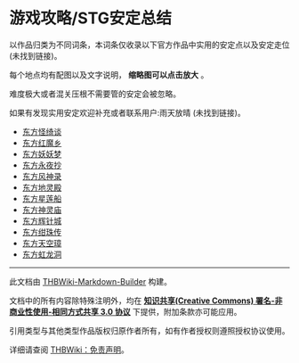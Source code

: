 # 游戏攻略/STG安定总结

<!-- source html: G:\repos\THBWiki-Markdown-Builder\THBWikiMarkdown\Temp\main\9\9f\ns0%3A%E6%B8%B8%E6%88%8F%E6%94%BB%E7%95%A5%2FSTG%E5%AE%89%E5%AE%9A%E6%80%BB%E7%BB%93.html -->



  
以作品归类为不同词条，本词条仅收录以下官方作品中实用的安定点以及安定走位 (未找到链接)。  

每个地点均有配图以及文字说明， **缩略图可以点击放大** 。  

难度极大或者混关压根不需要管的安定会被忽略。  

如果有发现实用安定欢迎补充或者联系用户:雨天放晴 (未找到链接)。
  

- [东方怪绮谈](./游戏攻略-STG安定总结-东方怪绮谈.md)
- [东方红魔乡](./游戏攻略-STG安定总结-东方红魔乡.md)
- [东方妖妖梦](./游戏攻略-STG安定总结-东方妖妖梦.md)
- [东方永夜抄](./游戏攻略-STG安定总结-东方永夜抄.md)
- [东方风神录](./游戏攻略-STG安定总结-东方风神录.md)
- [东方地灵殿](./游戏攻略-STG安定总结-东方地灵殿.md)
- [东方星莲船](./游戏攻略-STG安定总结-东方星莲船.md)
- [东方神灵庙](./游戏攻略-STG安定总结-东方神灵庙.md)
- [东方辉针城](./游戏攻略-STG安定总结-东方辉针城.md)
- [东方绀珠传](./游戏攻略-STG安定总结-东方绀珠传.md)
- [东方天空璋](./游戏攻略-STG安定总结-东方天空璋.md)
- [东方虹龙洞](./游戏攻略-STG安定总结-东方虹龙洞.md)





---

此文档由 [THBWiki-Markdown-Builder](https://github.com/Delsin-Yu/THBWiki-Markdown-Builder) 构建。

文档中的所有内容除特殊注明外，均在 [**知识共享(Creative Commons) 署名-非商业性使用-相同方式共享 3.0 协议**](https://creativecommons.org/licenses/by-sa/3.0/deed.zh-hans) 下提供，附加条款亦可能应用。

引用类型与其他类型作品版权归原作者所有，如有作者授权则遵照授权协议使用。

详细请查阅 [THBWiki：免责声明](https://thbwiki.cc/THBWiki:%E5%85%8D%E8%B4%A3%E5%A3%B0%E6%98%8E)。

